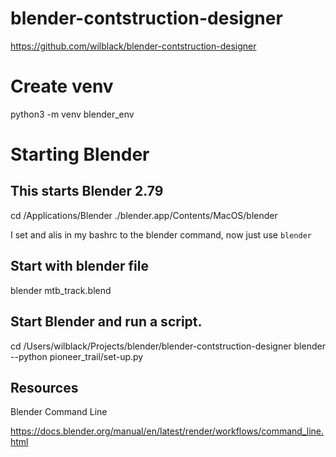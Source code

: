 # blender-contstruction-designer

https://github.com/wilblack/blender-contstruction-designer


# Create venv

python3 -m venv blender_env


# Starting Blender

## This starts Blender 2.79
cd /Applications/Blender
./blender.app/Contents/MacOS/blender

I set and alis in my bashrc to the blender command, now just use `blender`

## Start with blender file
blender mtb_track.blend

## Start Blender and run  a script.
cd /Users/wilblack/Projects/blender/blender-contstruction-designer
blender --python pioneer_trail/set-up.py


## Resources

Blender Command Line

https://docs.blender.org/manual/en/latest/render/workflows/command_line.html
